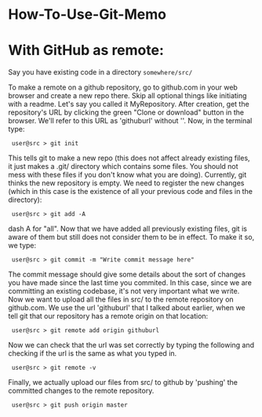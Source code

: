 # How-To-Use-Git-Memo

# With GitHub as remote:

Say you have existing code in a directory <code>somewhere/src/</code>

To make a remote on a github repository, go to github.com in your web browser and create a new repo there. Skip all optional things like initiating with a readme. Let's say you called it MyRepository. After creation, get the repository's URL by clicking the green "Clone or download" button in the browser. We'll refer to this URL as 'githuburl' without ''. Now, in the terminal type:

<code> user@src > git init</code>

This tells git to make a new repo (this does not affect already existing files, it just makes a .git/ directory which contains some files. You should not mess with these files if you don't know what you are doing). Currently, git thinks the new repository is empty. We need to register the new changes (which in this case is the existence of all your previous code and files in the directory):
  
<code> user@src > git add -A</code>

dash A for "all". Now that we have added all previously existing files, git is aware of them but still does not consider them to be in effect. To make it so, we type:

<code> user@src > git commit -m "Write commit message here" </code>

The commit message should give some details about the sort of changes you have made since the last time you commited. In this case, since we are committing an existing codebase, it's not very important what we write. Now we want to upload all the files in src/ to the remote repository on github.com. We use the url 'githuburl' that I talked about earlier, when we tell git that our repository has a remote origin on that location:

<code> user@src > git remote add origin githuburl</code>

Now we can check that the url was set correctly by typing the following and checking if the url is the same as what you typed in.

<code> user@src > git remote -v </code>

Finally, we actually upload our files from src/ to github by 'pushing' the committed changes to the remote repository.

<code> user@src > git push origin master</code>


  
  
